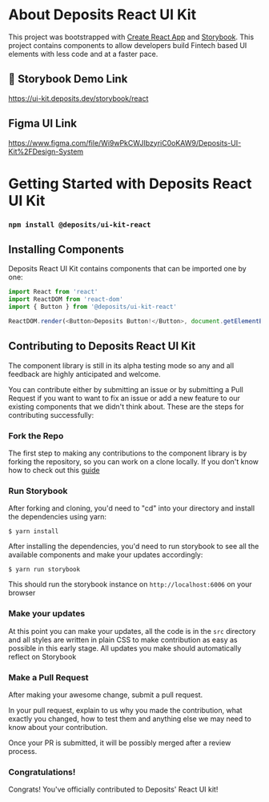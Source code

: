 # About Deposits React UI Kit

This project was bootstrapped with [Create React App](https://github.com/facebook/create-react-app) and [Storybook](https://storybook.js.org/). This project contains components to allow developers build Fintech based UI elements with less code and at a faster pace.

## 📖 Storybook Demo Link

https://ui-kit.deposits.dev/storybook/react

##  Figma UI Link
https://www.figma.com/file/Wi9wPkCWJIbzyriC0oKAW9/Deposits-UI-Kit%2FDesign-System

# Getting Started with Deposits React UI Kit
### `npm install @deposits/ui-kit-react`

## Installing Components
Deposits React UI Kit contains components that can be imported one by one:

```js
import React from 'react'
import ReactDOM from 'react-dom'
import { Button } from '@deposits/ui-kit-react'

ReactDOM.render(<Button>Deposits Button!</Button>, document.getElementById('root'))
```

## Contributing to Deposits React UI Kit
The component library is still in its alpha testing mode so any and all feedback are highly anticipated and welcome. 

You can contribute either by submitting an issue or by submitting a Pull Request if you want to want to fix an issue or add a new feature to our existing components that we didn't think about. These are the steps for contributing successfully:

### Fork the Repo
The first step to making any contributions to the component library is by forking the repository, so you can work on a clone locally. If you don't know how to check out this [guide](https://help.github.com/en/github/getting-started-with-github/fork-a-repo)
### Run Storybook
After forking and cloning, you'd need to "cd" into your directory and install the dependencies using yarn:

```
$ yarn install
```

After installing the dependencies, you'd need to run storybook to see all the available components and make your updates accordingly:

```
$ yarn run storybook
```

This should run the storybook instance on `http://localhost:6006` on your browser
### Make your updates
At this point you can make your updates, all the code is in the `src` directory and all styles are written in plain CSS to make contribution as easy as possible in this early stage. All updates you make should automatically reflect on Storybook

### Make a Pull Request
After making your awesome change, submit a pull request.

In your pull request, explain to us why you made the contribution, what exactly you changed, how to test them and anything else we may need to know about your contribution.

Once your PR is submitted, it will be possibly merged after a review process.

### Congratulations!
Congrats! You've officially contributed to Deposits' React UI kit!